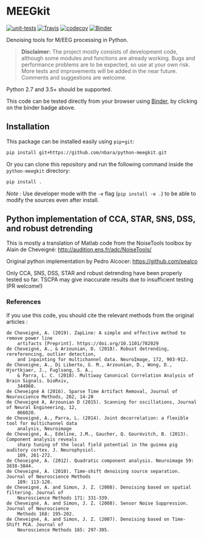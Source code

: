 # MEEGkit

[![unit-tests](https://github.com/nbara/python-meegkit/workflows/unit-tests/badge.svg)](https://github.com/nbara/python-meegkit/actions?workflow=unit-tests)
[![Travis](https://travis-ci.org/nbara/python-meegkit.svg?branch=master)](https://travis-ci.org/nbara/python-meegkit)
[![codecov](https://codecov.io/gh/nbara/python-meegkit/branch/master/graph/badge.svg)](https://codecov.io/gh/nbara/python-meegkit)
[![Binder](https://mybinder.org/badge_logo.svg)](https://mybinder.org/v2/gh/nbara/python-meegkit/master)

Denoising tools for M/EEG processing in Python.

> **Disclaimer:** The project mostly consists of development code, although
> some modules and functions are already working. Bugs and performance problems
> are to be expected, so use at your own risk. More tests and improvements will
> be added in the near future. Comments and suggestions are welcome.

Python 2.7 and 3.5+ should be supported.

This code can be tested directly from your browser using
[Binder](https://mybinder.org), by clicking on the binder badge above.

## Installation

This package can be installed easily using `pip+git`:

```bash
pip install git+https://github.com/nbara/python-meegkit.git
```

Or you can clone this repository and run the following command inside the
`python-meegkit` directory:

```bash
pip install .
```

*Note* : Use developer mode with the `-e` flag (`pip install -e .`) to be able
to modify the sources even after install.

## Python implementation of CCA, STAR, SNS, DSS, and robust detrending

This is mostly a translation of Matlab code from the NoiseTools toolbox by
Alain de Cheveigné:
http://audition.ens.fr/adc/NoiseTools/

Original python implementation by Pedro Alcocer:
https://github.com/pealco

Only CCA, SNS, DSS, STAR and robust detrending have been properly tested so
far. TSCPA may give inaccurate results due to insufficient testing (PR
welcome!)

### References

If you use this code, you should cite the relevant methods from the original
articles :

```text
de Cheveigné, A. (2019). ZapLine: A simple and effective method to remove power line
    artifacts [Preprint]. https://doi.org/10.1101/782029
de Cheveigné, A., & Arzounian, D. (2018). Robust detrending, rereferencing, outlier detection,
    and inpainting for multichannel data. NeuroImage, 172, 903-912.
de Cheveigne, A., Di Liberto, G. M., Arzounian, D., Wong, D., Hjortkjaer, J., Fuglsang, S. A.,
    & Parra, L. C. (2018). Multiway Canonical Correlation Analysis of Brain Signals. bioRxiv,
    344960.
de Cheveigné A (2016). Sparse Time Artifact Removal, Journal of Neuroscience Methods, 262, 14-20
de Cheveigné A, Arzounian D (2015). Scanning for oscillations, Journal of Neural Engineering, 12,
    066020.
de Cheveigné, A., Parra, L. (2014). Joint decorrelation: a flexible tool for multichannel data
    analysis, Neuroimage
de Cheveigné, A., Edeline, J.M., Gaucher, Q. Gourévitch, B. (2013). Component analysis reveals
    sharp tuning of the local field potential in the guinea pig auditory cortex. J. Neurophysiol.
    109, 261-272.
de Cheveigné, A. (2012). Quadratic component analysis. Neuroimage 59: 3838-3844.
de Cheveigné, A. (2010). Time-shift denoising source separation. Journal of Neuroscience Methods
    189: 113-120.
de Cheveigné, A. and Simon, J. Z. (2008). Denoising based on spatial filtering. Journal of
    Neuroscience Methods 171: 331-339.
de Cheveigné, A. and Simon, J. Z. (2008). Sensor Noise Suppression. Journal of Neuroscience
    Methods 168: 195-202.
de Cheveigné, A. and Simon, J. Z. (2007). Denoising based on Time-Shift PCA. Journal of
    Neuroscience Methods 165: 297-305.

```
